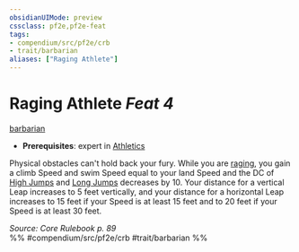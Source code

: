 ```yaml
---
obsidianUIMode: preview
cssclass: pf2e,pf2e-feat
tags:
- compendium/src/pf2e/crb
- trait/barbarian
aliases: ["Raging Athlete"]
---
```

# Raging Athlete  *Feat 4*  
[barbarian](../../rules/traits/barbarian.md)  

- **Prerequisites**: expert in [Athletics](../skills.md#Athletics)

Physical obstacles can't hold back your fury. While you are [raging](../../rules/actions/rage.md), you gain a climb Speed and swim Speed equal to your land Speed and the DC of [High Jumps](../../rules/actions/high-jump.md) and [Long Jumps](../../rules/actions/long-jump.md) decreases by 10. Your distance for a vertical Leap increases to 5 feet vertically, and your distance for a horizontal Leap increases to 15 feet if your Speed is at least 15 feet and to 20 feet if your Speed is at least 30 feet.

*Source: Core Rulebook p. 89*  
%% #compendium/src/pf2e/crb #trait/barbarian %%
